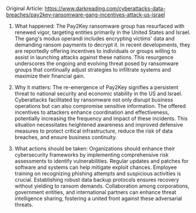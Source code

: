 Original Article: https://www.darkreading.com/cyberattacks-data-breaches/pay2key-ransomware-gang-incentives-attack-us-israel

1) What happened:
The Pay2Key ransomware group has resurfaced with renewed vigor, targeting entities primarily in the United States and Israel. The gang's modus operandi includes encrypting victims' data and demanding ransom payments to decrypt it. In recent developments, they are reportedly offering incentives to individuals or groups willing to assist in launching attacks against these nations. This resurgence underscores the ongoing and evolving threat posed by ransomware groups that continually adjust strategies to infiltrate systems and maximize their financial gain.

2) Why it matters:
The re-emergence of Pay2Key signifies a persistent threat to national security and economic stability in the US and Israel. Cyberattacks facilitated by ransomware not only disrupt business operations but can also compromise sensitive information. The offered incentives to attackers enhance coordination and effectiveness, potentially increasing the frequency and impact of these incidents. This situation necessitates heightened awareness and improved defensive measures to protect critical infrastructure, reduce the risk of data breaches, and ensure business continuity.

3) What actions should be taken:
Organizations should enhance their cybersecurity frameworks by implementing comprehensive risk assessments to identify vulnerabilities. Regular updates and patches for software and systems can help mitigate exploit chances. Employee training on recognizing phishing attempts and suspicious activities is crucial. Establishing robust data backup protocols ensures recovery without yielding to ransom demands. Collaboration among corporations, government entities, and international partners can enhance threat intelligence sharing, fostering a united front against these adversarial threats.